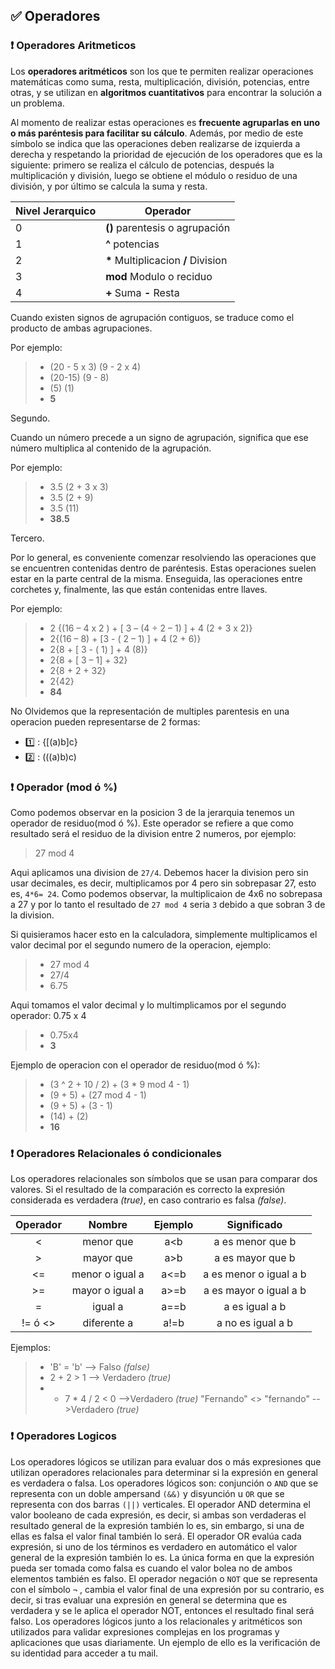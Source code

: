 ## ✅ Operadores

### ❗ Operadores Aritmeticos

Los **operadores aritméticos** son los que te permiten realizar operaciones matemáticas
como suma, resta, multiplicación, división, potencias, entre otras, y se utilizan en **algoritmos
cuantitativos** para encontrar la solución a un problema.

Al momento de realizar estas operaciones es **frecuente agruparlas en uno o más paréntesis
para facilitar su cálculo**. Además, por medio de este símbolo se indica que las operaciones
deben realizarse de izquierda a derecha y respetando la prioridad de ejecución de los
operadores que es la siguiente: primero se realiza el cálculo de potencias, después la
multiplicación y división, luego se obtiene el módulo o residuo de una división, y por último
se calcula la suma y resta.

Nivel Jerarquico  | Operador
------------- | -------------
 0  | **()** parentesis o agrupación
 1  | **^** potencias
 2  | **\*** Multiplicacion **/** Division
 3  | **mod** Modulo o reciduo
 4  | **+** Suma **-** Resta

Cuando existen signos de agrupación contiguos, se traduce como el producto de ambas agrupaciones.

Por ejemplo:

> + (20 - 5 x 3) (9 - 2 x 4)
> + (20-15) (9 - 8)
> + (5) (1)
> + **5**

Segundo.

Cuando un número precede a un signo de agrupación, significa que ese número multiplica al contenido de la agrupación.

Por ejemplo:

> + 3.5 (2 + 3 x 3)
> + 3.5 (2 + 9)
> + 3.5 (11)
> + **38.5**

Tercero.

Por lo general, es conveniente comenzar resolviendo las operaciones que se encuentren contenidas dentro de paréntesis. Estas operaciones suelen estar en la parte central de la misma. Enseguida, las operaciones entre corchetes y, finalmente, las que están contenidas entre llaves.

Por ejemplo:

> + 2 {(16 – 4 x 2 ) + [ 3 – (4 ÷ 2 – 1) ] + 4 (2 + 3 x 2)}
> + 2{(16 – 8) + [3 - ( 2 – 1) ] + 4 (2 + 6)}
> + 2{8 + [ 3 - ( 1) ] + 4 (8)}
> + 2{8 + [ 3 – 1] + 32}
> + 2{8 + 2 + 32}
> + 2{42}
> + **84**

No Olvidemos que la representación de multiples parentesis en una operacion pueden representarse de 2 formas:

 + 1️⃣ : {[(a)b]c}
 + 2️⃣ : (((a)b)c)

### ❗ Operador (mod ó %)

Como podemos observar en la posicion 3 de la jerarquia tenemos un operador de residuo(mod ó %). Este operador se refiere a que como resultado será el residuo de la division entre 2 numeros, por ejemplo:

> 27 mod 4

Aqui aplicamos una division de `27/4`. Debemos hacer la division pero sin usar decimales, es decir, multiplicamos por 4 pero sin sobrepasar 27, esto es, `4*6= 24`. Como podemos observar, la multiplicaion de 4x6 no sobrepasa a 27 y por lo tanto el resultado de `27 mod 4` seria `3` debido a que sobran 3 de la division.

Si quisieramos hacer esto en la calculadora, simplemente multiplicamos el valor decimal por el segundo numero de la operacion, ejemplo:

> + 27 mod 4
> + 27/4
> + 6.75

Aqui tomamos el valor decimal y lo multimplicamos por el segundo operador: 0.75 x 4

> + 0.75x4
> + **3**

Ejemplo de operacion con el operador de residuo(mod ó %):

> + (3 ^ 2 + 10 / 2) + (3 * 9 mod 4 - 1) 
> + (9 + 5) + (27 mod 4 - 1)
> + (9 + 5) + (3 - 1)
> + (14) + (2)
> + **16**

### ❗ Operadores Relacionales ó condicionales

Los operadores relacionales son símbolos que se usan para comparar dos valores. Si el resultado de la comparación es correcto la expresión considerada es verdadera *(true)*, en caso contrario es falsa *(false)*.


| Operador  | Nombre | Ejemplo | Significado |
|:-------------:|:-------------:|:-----:|:-----:|
| < | menor que | a<b | a es menor que b |
| > | mayor que | a>b | a es mayor que b |
| <= | menor o igual a | a<=b | a es menor o igual a b |
| >= | mayor o igual a | a>=b | a es mayor o igual a b |
| = | igual a | a==b | a es igual a b |
| != ó <> | diferente a | a!=b | a no es igual a b |

Ejemplos:

> + 'B' = 'b'  --> Falso *(false)*
> + 2 + 2 > 1  --> Verdadero *(true)*
> + - 7 * 4 / 2 < 0  -->Verdadero *(true)*
> "Fernando" <> "fernando" -->Verdadero *(true)*

### ❗ Operadores Logicos

Los operadores lógicos se utilizan para evaluar dos o más expresiones que utilizan operadores relacionales para determinar si la expresión en general es verdadera o falsa. Los operadores lógicos son: conjunción o `AND` que se representa con un doble ampersand `(&&)` y disyunción u `OR` que se representa con dos barras `(||)` verticales. El operador AND determina el valor booleano de cada expresión, es decir, si ambas son verdaderas el resultado general de la expresión también lo es, sin embargo, si una de ellas es falsa el valor final también lo será. El operador OR evalúa cada expresión, si uno de los términos es verdadero en automático el valor general de la expresión también lo es. La única forma en 
que la expresión pueda ser tomada como falsa es cuando el valor bolea no de ambos elementos también es falso. El operador negación o `NOT` que se representa con el símbolo `¬` , cambia el valor final de una expresión por su contrario, es decir, si tras evaluar una expresión en general se determina que es verdadera y se le aplica el operador NOT, entonces el resultado final será falso. Los operadores lógicos junto a los relacionales y aritméticos son utilizados para validar expresiones complejas en los programas y aplicaciones que usas diariamente. Un ejemplo de ello es la verificación de su identidad para acceder a tu mail.
